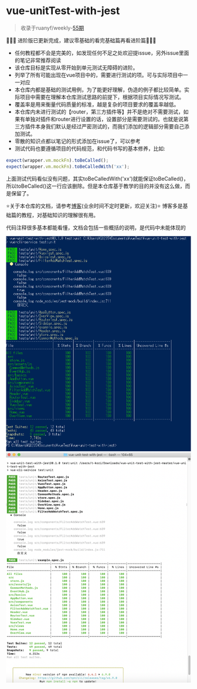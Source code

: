 # vue-unitTest-with-jest
> 收录于ruanyf/weekly-[55期](https://github.com/ruanyf/weekly/blob/master/docs/issue-55.md#%E8%B5%84%E6%BA%90)

:tada::tada::tada: 进阶版已更新完成，建议零基础的看完基础篇再看进阶篇:tada::tada::tada:
+ 任何教程都不会是完美的，如发现任何不足之处欢迎提issue，另外issue里面的笔记非常推荐阅读
+ 该仓库目标是实现从零开始到单元测试无障碍的进阶。
+ 列举了所有可能出现在vue项目中的，需要进行测试的项。可与实际项目中一一对应
+ 本仓库内都是基础的测试用例，为了能更好理解，伪造的例子都比较简单。实际项目中需要在理解本仓库测试思路的前提下，根据项目实际情况写测试。
+ 覆盖率是用来衡量代码质量的标准，越是复杂的项目要求的覆盖率越低。
+ 本仓库内未进行测试的【router，第三方插件等】并不是绝对不需要测试，如果有单独对插件和router进行设置的话，设置部分是需要测试的。也就是说第三方插件本身我们默认是经过严密测试的，而我们添加的逻辑部分需要自己添加测试。
+ 零散的知识点都以笔记的形式添加在issue了，可以参考
+ 测试代码也要遵循项目的代码规范，和代码书写的基本修养，比如:
``` js
expect(wrapper.vm.mockFn).toBeCalled();
expect(wrapper.vm.mockFn).toBeCalledWith('xx'); 
```
上面测试代码看似没有问题，其实toBeCalledWith('xx')就能保证toBeCalled()，所以toBeCalled()这一行应该删除。但是本仓库基于教学的目的并没有这么做，而是保留了。

⭐关于本仓库的文档，请参考[博客](https://holylovelqq.github.io/vue/VueUnitTest.html#vue-unittest)(业余时间不定时更新，欢迎关注)⭐ 博客多是基础篇的教程，对基础知识的理解很有用。

代码注释很多基本都能看懂，文档会包括一些概括的说明，是代码中未能体现的


<img  src="/01-vue-unit-test-with-jest/public/test_result.png" />

<img  src="/01-vue-unit-test-with-jest/public/スクリーンショット 2019-05-27 16.14.04.png" />
